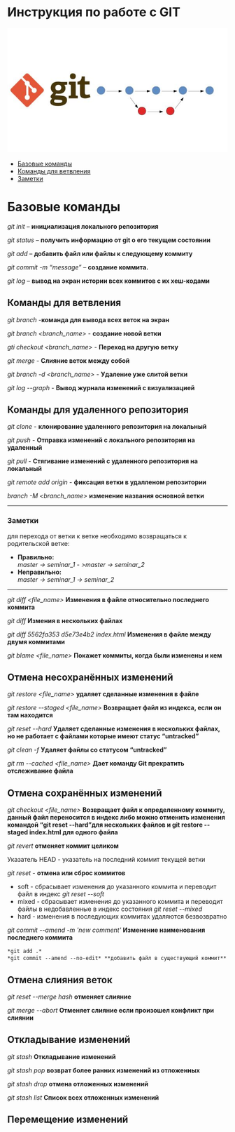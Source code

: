 # Инструкция по работе с GIT

![git-branch](git-branch.jpg)

+ [Базовые команды](#chapter-0)
+ [Команды для ветвления](#chapter-1)
+ [Заметки](#chapter-2)

<a id="chapter-0"></a>
# Базовые команды

*git init* – **инициализация локального репозитория**

*git status* – **получить информацию от git о его текущем состоянии**

*git add* – **добавить файл или файлы к следующему коммиту**

*git commit -m “message”* – **создание коммита.**

*git log* – **вывод на экран истории всех коммитов с их хеш-кодами**

<a id="chapter-1"></a>
## Команды для ветвления 

*git branch* -**команда для вывода всех веток на экран**
 
 *git branch <branch_name>* - **создание новой ветки**

 *gti checkout <branch_name>* - **Переход на другую ветку**
 
 *git merge <branch-name>* - **Слияние веток между собой**

*git branch -d <branch_name>* - **Удаление уже слитой ветки**

*git log --graph*  - **Вывод журнала изменений с визуализацией**

## Команды для удаленного репозитория
*git clone <URL>* - **клонирование удаленного репозитория на локальный**

*git push* - **Отправка изменений с локального репозитория на удаленный**

*git pull* - **Стягивание изменений с удаленного репозитория на локальный**

*git remote add origin* - **фиксация ветки в удалленом репозитории**

*branch -M <branch_name>* **изменение названия основной ветки**

---
<a id="chapter-2"></a>
### Заметки

для перехода от ветки к ветке необходимо возвращаться к родительской ветке:
* __Правильно:__  
    *master -> seminar_1 - >master -> seminar_2*
* __Неправильно:__  
     *master -> seminar_1 -> seminar_2*

***

*git diff <file_name>* **Изменения в файле относительно последнего коммита**

*git diff* **Измения в нескольких файлах**

*git diff 5562fa353 d5e73e4b2 index.html* **Изменения в файле между двумя коммитами**

*git blame <file_name>* **Покажет коммиты, когда были изменены и кем**

## Отмена несохранённых изменений

*git restore <file_name>* **удаляет сделанные изменения в файле**

*git restore --staged <file_name>* **Возвращает файл из индекса, если он там находится**

*git reset --hard* **Удаляет сделанные изменения в нескольких файлах, но не работает с файлами которые имеют статус “untracked”**

*git clean -f* **Удаляет файлы со статусом “untracked”**

*git rm --cached <file_name>* **Дает команду Git прекратить отслеживание файла**

## Отмена сохранённых изменений

*git checkout <hash commit> <file_name>* **Возвращает файл к определенному коммиту, данный файл переносится в индекс либо можно отменить изменения командой “git reset --hard”для нескольких файлов и git restore --staged index.html для одного файла**

*git revert <hash commit>* **отменяет коммит целиком**

Указатель HEAD - указатель на последний коммит текущей ветки

*git reset* - **отмена или сброс коммитов**
* soft - сбрасывает изменения до указанного коммита и переводит файл в индекс *git reset --soft <hash commit>* 
* mixed - сбрасывает изменения до указанного коммита и переводит файлы в недобавленные в индекс состояния *git reset --mixed <hash commit>*
* hard - изменения в последующих коммитах удаляются безвозвратно

*git commit --amend -m 'new comment'* **Изменение наименования последнего коммита**

    *git add .*
    *git commit --amend --no-edit* **добавить файл в существующий коммит**
## Отмена слияния веток

*git reset --merge hash* **отменяет слияние**

*git merge --abort* **Отменяет слияние если произошел конфликт при слиянии**

## Откладывание изменений
*git stash* **Откладывание изменений**

*git stash pop* **возврат более ранних изменений из отложенных**

*git stash drop* **отмена отложенных изменений**

*git stash list* **Список всех отложенных изменений**

## Перемещение изменений



